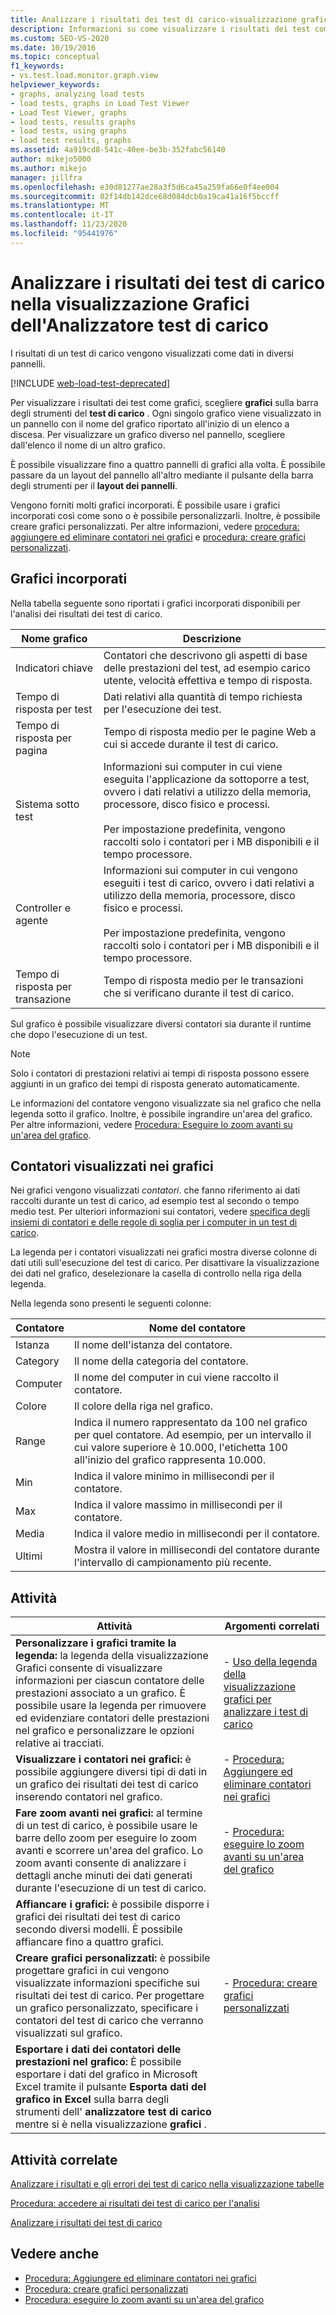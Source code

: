 ```yaml
---
title: Analizzare i risultati dei test di carico-visualizzazione grafici (analizzatore test di carico)
description: Informazioni su come visualizzare i risultati dei test come grafici. Ogni grafico viene visualizzato in un pannello con il nome del grafico in un elenco a discesa.
ms.custom: SEO-VS-2020
ms.date: 10/19/2016
ms.topic: conceptual
f1_keywords:
- vs.test.load.monitor.graph.view
helpviewer_keywords:
- graphs, analyzing load tests
- load tests, graphs in Load Test Viewer
- Load Test Viewer, graphs
- load tests, results graphs
- load tests, using graphs
- load test results, graphs
ms.assetid: 4a919cd8-541c-40ee-be3b-352fabc56140
author: mikejo5000
ms.author: mikejo
manager: jillfra
ms.openlocfilehash: e30d81277ae28a3f5d6ca45a259fa66e0f4ee004
ms.sourcegitcommit: 02f14db142dce68d084dcb0a19ca41a16f5bccff
ms.translationtype: MT
ms.contentlocale: it-IT
ms.lasthandoff: 11/23/2020
ms.locfileid: "95441976"
---
```

# <a name="analyze-load-test-results-in-the-graphs-view-of-the-load-test-analyzer"></a>Analizzare i risultati dei test di carico nella visualizzazione Grafici dell'Analizzatore test di carico

I risultati di un test di carico vengono visualizzati come dati in diversi pannelli.

[!INCLUDE [web-load-test-deprecated](includes/web-load-test-deprecated.md)]

Per visualizzare i risultati dei test come grafici, scegliere **grafici** sulla barra degli strumenti del **test di carico** . Ogni singolo grafico viene visualizzato in un pannello con il nome del grafico riportato all'inizio di un elenco a discesa. Per visualizzare un grafico diverso nel pannello, scegliere dall'elenco il nome di un altro grafico.

È possibile visualizzare fino a quattro pannelli di grafici alla volta. È possibile passare da un layout del pannello all'altro mediante il pulsante della barra degli strumenti per il **layout dei pannelli**.

Vengono forniti molti grafici incorporati. È possibile usare i grafici incorporati così come sono o è possibile personalizzarli. Inoltre, è possibile creare grafici personalizzati. Per altre informazioni, vedere [procedura: aggiungere ed eliminare contatori nei grafici](../test/how-to-add-and-delete-counters-on-graphs-in-load-test-results.md) e [procedura: creare grafici personalizzati](../test/how-to-create-custom-graphs-in-load-test-results.md).

## <a name="built-in-graphs"></a>Grafici incorporati

Nella tabella seguente sono riportati i grafici incorporati disponibili per l'analisi dei risultati dei test di carico.

|Nome grafico|Descrizione|
|-|-|
|Indicatori chiave|Contatori che descrivono gli aspetti di base delle prestazioni del test, ad esempio carico utente, velocità effettiva e tempo di risposta.|
|Tempo di risposta per test|Dati relativi alla quantità di tempo richiesta per l'esecuzione dei test.|
|Tempo di risposta per pagina|Tempo di risposta medio per le pagine Web a cui si accede durante il test di carico.|
|Sistema sotto test|Informazioni sui computer in cui viene eseguita l'applicazione da sottoporre a test, ovvero i dati relativi a utilizzo della memoria, processore, disco fisico e processi.<br /><br /> Per impostazione predefinita, vengono raccolti solo i contatori per i MB disponibili e il tempo processore.|
|Controller e agente|Informazioni sui computer in cui vengono eseguiti i test di carico, ovvero i dati relativi a utilizzo della memoria, processore, disco fisico e processi.<br /><br /> Per impostazione predefinita, vengono raccolti solo i contatori per i MB disponibili e il tempo processore.|
|Tempo di risposta per transazione|Tempo di risposta medio per le transazioni che si verificano durante il test di carico.|

Sul grafico è possibile visualizzare diversi contatori sia durante il runtime che dopo l'esecuzione di un test.

> [!NOTE]
> Solo i contatori di prestazioni relativi ai tempi di risposta possono essere aggiunti in un grafico dei tempi di risposta generato automaticamente.

Le informazioni del contatore vengono visualizzate sia nel grafico che nella legenda sotto il grafico.  Inoltre, è possibile ingrandire un'area del grafico. Per altre informazioni, vedere [Procedura: Eseguire lo zoom avanti su un'area del grafico](../test/how-to-zoom-in-on-a-region-of-the-graph-in-load-test-results.md).

## <a name="counters-displayed-in-graphs"></a>Contatori visualizzati nei grafici

Nei grafici vengono visualizzati *contatori*. che fanno riferimento ai dati raccolti durante un test di carico, ad esempio test al secondo o tempo medio test. Per ulteriori informazioni sui contatori, vedere [specifica degli insiemi di contatori e delle regole di soglia per i computer in un test di carico](../test/specify-counter-sets-and-threshold-rules-for-load-testing.md).

La legenda per i contatori visualizzati nei grafici mostra diverse colonne di dati utili sull'esecuzione del test di carico. Per disattivare la visualizzazione dei dati nel grafico, deselezionare la casella di controllo nella riga della legenda.

Nella legenda sono presenti le seguenti colonne:

|Contatore|Nome del contatore|
|-|-|
|Istanza|Il nome dell'istanza del contatore.|
|Category|Il nome della categoria del contatore.|
|Computer|Il nome del computer in cui viene raccolto il contatore.|
|Colore|Il colore della riga nel grafico.|
|Range|Indica il numero rappresentato da 100 nel grafico per quel contatore. Ad esempio, per un intervallo il cui valore superiore è 10.000, l'etichetta 100 all'inizio del grafico rappresenta 10.000.|
|Min|Indica il valore minimo in millisecondi per il contatore.|
|Max|Indica il valore massimo in millisecondi per il contatore.|
|Media|Indica il valore medio in millisecondi per il contatore.|
|Ultimi|Mostra il valore in millisecondi del contatore durante l'intervallo di campionamento più recente.|

## <a name="tasks"></a>Attività

|Attività|Argomenti correlati|
|-|-|
|**Personalizzare i grafici tramite la legenda:** la legenda della visualizzazione Grafici consente di visualizzare informazioni per ciascun contatore delle prestazioni associato a un grafico. È possibile usare la legenda per rimuovere ed evidenziare contatori delle prestazioni nel grafico e personalizzare le opzioni relative ai tracciati.|-   [Uso della legenda della visualizzazione grafici per analizzare i test di carico](../test/use-the-graphs-view-legend-to-analyze-load-tests.md)|
|**Visualizzare i contatori nei grafici:** è possibile aggiungere diversi tipi di dati in un grafico dei risultati dei test di carico inserendo contatori nel grafico.|-   [Procedura: Aggiungere ed eliminare contatori nei grafici](../test/how-to-add-and-delete-counters-on-graphs-in-load-test-results.md)|
|**Fare zoom avanti nei grafici:** al termine di un test di carico, è possibile usare le barre dello zoom per eseguire lo zoom avanti e scorrere un'area del grafico. Lo zoom avanti consente di analizzare i dettagli anche minuti dei dati generati durante l'esecuzione di un test di carico.|-   [Procedura: eseguire lo zoom avanti su un'area del grafico](../test/how-to-zoom-in-on-a-region-of-the-graph-in-load-test-results.md)|
|**Affiancare i grafici:** è possibile disporre i grafici dei risultati dei test di carico secondo diversi modelli. È possibile affiancare fino a quattro grafici.||
|**Creare grafici personalizzati:** è possibile progettare grafici in cui vengono visualizzate informazioni specifiche sui risultati dei test di carico. Per progettare un grafico personalizzato, specificare i contatori del test di carico che verranno visualizzati sul grafico.|-   [Procedura: creare grafici personalizzati](../test/how-to-create-custom-graphs-in-load-test-results.md)|
|**Esportare i dati dei contatori delle prestazioni nel grafico:** È possibile esportare i dati del grafico in Microsoft Excel tramite il pulsante **Esporta dati del grafico in Excel** sulla barra degli strumenti dell' **analizzatore test di carico** mentre si è nella visualizzazione **grafici** .||

## <a name="related-tasks"></a>Attività correlate

[Analizzare i risultati e gli errori dei test di carico nella visualizzazione tabelle](../test/analyze-load-test-results-and-errors-in-the-tables-view.md)

[Procedura: accedere ai risultati dei test di carico per l'analisi](../test/how-to-access-load-test-results-for-analysis.md)

[Analizzare i risultati dei test di carico](../test/analyze-load-test-results-using-the-load-test-analyzer.md)

## <a name="see-also"></a>Vedere anche

- [Procedura: Aggiungere ed eliminare contatori nei grafici](../test/how-to-add-and-delete-counters-on-graphs-in-load-test-results.md)
- [Procedura: creare grafici personalizzati](../test/how-to-create-custom-graphs-in-load-test-results.md)
- [Procedura: eseguire lo zoom avanti su un'area del grafico](../test/how-to-zoom-in-on-a-region-of-the-graph-in-load-test-results.md)
